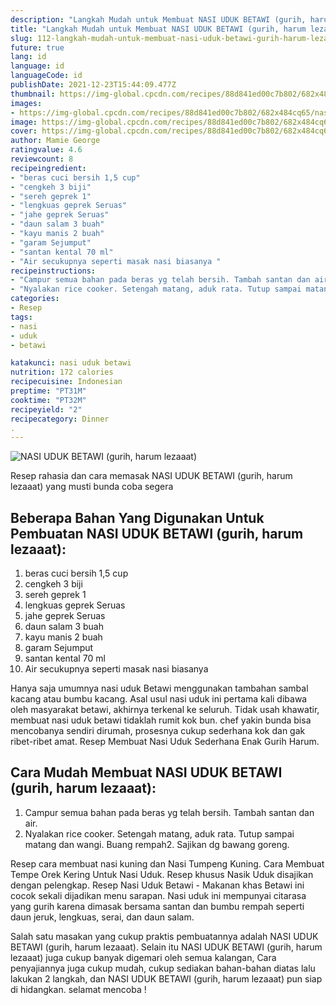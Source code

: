 ```yaml
---
description: "Langkah Mudah untuk Membuat NASI UDUK BETAWI (gurih, harum lezaaat), Bikin Ngiler"
title: "Langkah Mudah untuk Membuat NASI UDUK BETAWI (gurih, harum lezaaat), Bikin Ngiler"
slug: 112-langkah-mudah-untuk-membuat-nasi-uduk-betawi-gurih-harum-lezaaat-bikin-ngiler
future: true
lang: id
language: id
languageCode: id
publishDate: 2021-12-23T15:44:09.477Z 
thumbnail: https://img-global.cpcdn.com/recipes/88d841ed00c7b802/682x484cq65/nasi-uduk-betawi-gurih-harum-lezaaat-foto-resep-utama.png
images:
- https://img-global.cpcdn.com/recipes/88d841ed00c7b802/682x484cq65/nasi-uduk-betawi-gurih-harum-lezaaat-foto-resep-utama.png
image: https://img-global.cpcdn.com/recipes/88d841ed00c7b802/682x484cq65/nasi-uduk-betawi-gurih-harum-lezaaat-foto-resep-utama.png
cover: https://img-global.cpcdn.com/recipes/88d841ed00c7b802/682x484cq65/nasi-uduk-betawi-gurih-harum-lezaaat-foto-resep-utama.png
author: Mamie George
ratingvalue: 4.6
reviewcount: 8
recipeingredient:
- "beras cuci bersih 1,5 cup"
- "cengkeh 3 biji"
- "sereh geprek 1"
- "lengkuas geprek Seruas"
- "jahe geprek Seruas"
- "daun salam 3 buah"
- "kayu manis 2 buah"
- "garam Sejumput"
- "santan kental 70 ml"
- "Air secukupnya seperti masak nasi biasanya "
recipeinstructions:
- "Campur semua bahan pada beras yg telah bersih. Tambah santan dan air."
- "Nyalakan rice cooker. Setengah matang, aduk rata. Tutup sampai matang dan wangi. Buang rempah2. Sajikan dg bawang goreng."
categories:
- Resep
tags:
- nasi
- uduk
- betawi

katakunci: nasi uduk betawi 
nutrition: 172 calories
recipecuisine: Indonesian
preptime: "PT31M"
cooktime: "PT32M"
recipeyield: "2"
recipecategory: Dinner
. 
---
```



![NASI UDUK BETAWI (gurih, harum lezaaat)](https://img-global.cpcdn.com/recipes/88d841ed00c7b802/682x484cq65/nasi-uduk-betawi-gurih-harum-lezaaat-foto-resep-utama.png)

Resep rahasia dan cara memasak  NASI UDUK BETAWI (gurih, harum lezaaat) yang musti bunda coba segera

<!--inarticleads1-->

## Beberapa Bahan Yang Digunakan Untuk Pembuatan NASI UDUK BETAWI (gurih, harum lezaaat):

1. beras cuci bersih 1,5 cup
1. cengkeh 3 biji
1. sereh geprek 1
1. lengkuas geprek Seruas
1. jahe geprek Seruas
1. daun salam 3 buah
1. kayu manis 2 buah
1. garam Sejumput
1. santan kental 70 ml
1. Air secukupnya seperti masak nasi biasanya 

Hanya saja umumnya nasi uduk Betawi menggunakan tambahan sambal kacang atau bumbu kacang. Asal usul nasi uduk ini pertama kali dibawa oleh masyarakat betawi, akhirnya terkenal ke seluruh. Tidak usah khawatir, membuat nasi uduk betawi tidaklah rumit kok bun. chef yakin bunda bisa mencobanya sendiri dirumah, prosesnya cukup sederhana kok dan gak ribet-ribet amat. Resep Membuat Nasi Uduk Sederhana Enak Gurih Harum. 

<!--inarticleads2-->

## Cara Mudah Membuat NASI UDUK BETAWI (gurih, harum lezaaat):

1. Campur semua bahan pada beras yg telah bersih. Tambah santan dan air.
1. Nyalakan rice cooker. Setengah matang, aduk rata. Tutup sampai matang dan wangi. Buang rempah2. Sajikan dg bawang goreng.


Resep cara membuat nasi kuning dan Nasi Tumpeng Kuning. Cara Membuat Tempe Orek Kering Untuk Nasi Uduk. Resep khusus Nasik Uduk disajikan dengan pelengkap. Resep Nasi Uduk Betawi - Makanan khas Betawi ini cocok sekali dijadikan menu sarapan. Nasi uduk ini mempunyai citarasa yang gurih karena dimasak bersama santan dan bumbu rempah seperti daun jeruk, lengkuas, serai, dan daun salam. 

Salah satu masakan yang cukup praktis pembuatannya adalah  NASI UDUK BETAWI (gurih, harum lezaaat). Selain itu  NASI UDUK BETAWI (gurih, harum lezaaat)  juga cukup banyak digemari oleh semua kalangan, Cara penyajiannya juga cukup mudah, cukup sediakan bahan-bahan diatas lalu lakukan 2 langkah, dan  NASI UDUK BETAWI (gurih, harum lezaaat)  pun siap di hidangkan. selamat mencoba !
